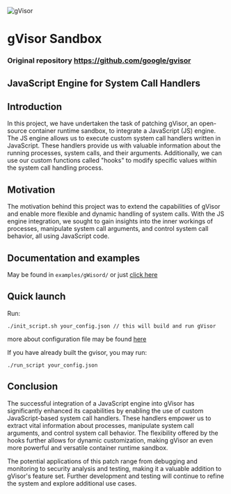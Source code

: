 ![gVisor](g3doc/logo.png)

# gVisor Sandbox

### Original repository https://github.com/google/gvisor

## JavaScript Engine for System Call Handlers

## Introduction

In this project, we have undertaken the task of patching gVisor, an open-source container runtime sandbox, to integrate a JavaScript (JS) engine. 
The JS engine allows us to execute custom system call handlers written in JavaScript. 
These handlers provide us with valuable information about the running processes, system calls, and their arguments. 
Additionally, we can use our custom functions called "hooks" to modify specific values within the system call handling process.

## Motivation

The motivation behind this project was to extend the capabilities of gVisor and enable more flexible and dynamic handling of system calls. 
With the JS engine integration, we sought to gain insights into the inner workings of processes, manipulate system call arguments, and control system call behavior, all using JavaScript code.

## Documentation and examples

May be found in `examples/gWisord/` or just [click here](./examples/gWisord/README.md)

## Quick launch
Run:
```shell
./init_script.sh your_config.json // this will build and run gVisor
```
more about configuration file may be found [here](./examples/gWisord/configuration/README.md)

If you have already built the gvisor, you may run:
```shell
./run_script your_config.json
```

## Conclusion

The successful integration of a JavaScript engine into gVisor has significantly enhanced its capabilities 
by enabling the use of custom JavaScript-based system call handlers. 
These handlers empower us to extract vital information about processes, manipulate system call arguments, 
and control system call behavior. 
The flexibility offered by the hooks further allows for dynamic customization, 
making gVisor an even more powerful and versatile container runtime sandbox.

The potential applications of this patch range from debugging and monitoring to security analysis and testing, 
making it a valuable addition to gVisor's feature set. 
Further development and testing will continue to refine the system and explore additional use cases.

